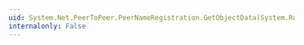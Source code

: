 ```yaml
---
uid: System.Net.PeerToPeer.PeerNameRegistration.GetObjectData(System.Runtime.Serialization.SerializationInfo,System.Runtime.Serialization.StreamingContext)
internalonly: False
---
```

